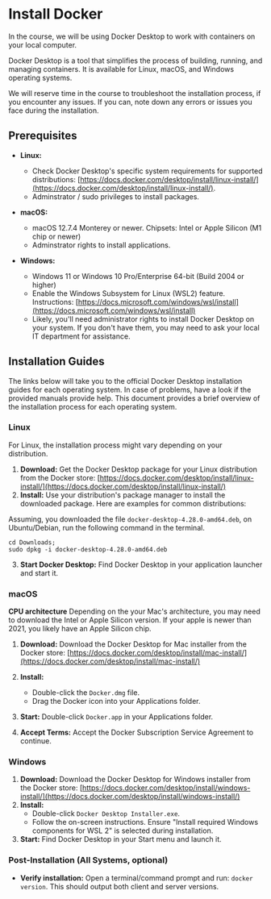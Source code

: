 # Install Docker 

In the course, we will be using Docker Desktop to work with containers on your local computer.

Docker Desktop is a tool that simplifies the process of building, running, and managing containers. It is available for Linux, macOS, and Windows operating systems.

We will reserve time in the course to troubleshoot the installation process, if you encounter any issues. If you can, note down any errors or issues you face during the installation. 

## Prerequisites

* **Linux:** 
   - Check Docker Desktop's specific system requirements for supported distributions: [https://docs.docker.com/desktop/install/linux-install/](https://docs.docker.com/desktop/install/linux-install/). 
   - Adminstrator / sudo privileges to install packages.

* **macOS:** 
   - macOS 12.7.4 Monterey or newer. Chipsets: Intel or Apple Silicon (M1 chip or newer)
   - Adminstrator rights to install applications.

* **Windows:** 
   - Windows 11 or Windows 10 Pro/Enterprise 64-bit (Build 2004 or higher)
   - Enable the Windows Subsystem for Linux (WSL2) feature. Instructions:  [https://docs.microsoft.com/windows/wsl/install](https://docs.microsoft.com/windows/wsl/install)
   - Likely, you'll need administrator rights to install Docker Desktop on your system. If you don't have them, you may need to ask your local IT department for assistance.

## Installation Guides

The links below will take you to the official Docker Desktop installation guides for each operating system. In case of problems, have a look if the provided manuals provide help. This document provides a brief overview of the installation process for each operating system.

### Linux

For Linux, the installation process might vary depending on your distribution. 


1. **Download:** Get the Docker Desktop package for your Linux distribution from the Docker store: [https://docs.docker.com/desktop/install/linux-install/](https://docs.docker.com/desktop/install/linux-install/)
2. **Install:**  Use your distribution's package manager to install the downloaded package. Here are examples for common distributions:

Assuming, you downloaded the file `docker-desktop-4.28.0-amd64.deb`, on Ubuntu/Debian, run the following command in the terminal. 

```
cd Downloads;
sudo dpkg -i docker-desktop-4.28.0-amd64.deb
```

3. **Start Docker Desktop:** Find Docker Desktop in your application launcher and start it.


### macOS

**CPU architecture** Depending on the your Mac's architecture, you may need to download the Intel or Apple Silicon version. If your apple is newer than 2021, you likely have an Apple Silicon chip.


1. **Download:** Download the Docker Desktop for Mac installer from the Docker store: [https://docs.docker.com/desktop/install/mac-install/](https://docs.docker.com/desktop/install/mac-install/)

2. **Install:**
    * Double-click the `Docker.dmg` file.
    * Drag the Docker icon into your Applications folder.
3. **Start:** Double-click `Docker.app` in your Applications folder.
4. **Accept Terms:**  Accept the Docker Subscription Service Agreement  to continue.


### Windows

1. **Download:** Download the Docker Desktop for Windows installer from the Docker store: [https://docs.docker.com/desktop/install/windows-install/](https://docs.docker.com/desktop/install/windows-install/)
2. **Install:** 
    * Double-click `Docker Desktop Installer.exe`.
    * Follow the on-screen instructions. Ensure "Install required Windows components for WSL 2" is selected during installation.
3. **Start:** Find Docker Desktop in your Start menu and launch it.

### Post-Installation (All Systems, optional)

* **Verify installation:** Open a terminal/command prompt and run: `docker version`. This should output both client and server versions.

